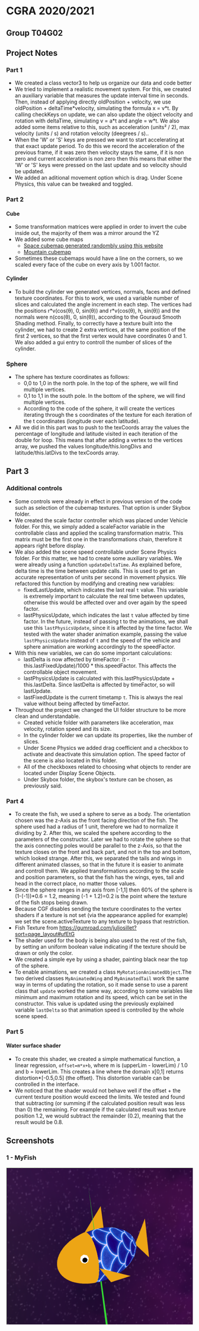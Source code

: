 # CGRA 2020/2021

## Group T04G02

## Project Notes

### Part 1

- We created a class vector3 to help us organize our data and code better
- We tried to implement a realistic movement system. For this, we created an auxiliary variable that measures the update interval time in seconds. Then, instead of applying directly oldPosition + velocity, we use oldPosition + deltaTime\*velocity, simulating the formula x = v\*t. By calling checkKeys on update, we can also update the object velocity and rotation with deltaTime, simulating v = a\*t and angle = w\*t. We also added some items relative to this, such as acceleration (units² / 2), max velocity (units / s) and rotation velocity (deegrees / s)..
- When the 'W' or 'S' keys are pressed we want to start accelerating at that exact update period. To do this we record the acceleration of the previous frame, if it was zero then velocity stays the same, if it is non zero and current acceleration is non zero then this means that either the 'W' or 'S' keys were pressed on the last update and so velocity should be updated.
- We added an aditional movement option which is drag. Under Scene Physics, this value can be tweaked and toggled.

### Part 2

#### Cube

- Some transformation matrices were applied in order to invert the cube inside out, the majority of them was a mirror around the YZ
- We added some cube maps
  - [Space cubemap generated randombly using this website](https://wwwtyro.github.io/space-3d/)
  - [Mountain cubemap](http://www.humus.name/index.php?page=Cubemap&item=Ryfjallet)
- Sometimes these cubemaps would have a line on the corners, so we scaled every face of the cube on every axis by 1.001 factor.

#### Cylinder

- To build the cylinder we generated vertices, normals, faces and defined texture coordinates. For this to work, we used a variable number of slices and calculated the angle increment in each step. The vertices had the positions r\*v(cos(θ), 0, sin(θ)) and r\*v(cos(θ), h, sin(θ)) and the normals were n(cos(θ), 0, sin(θ)), according to the Gouraud Smooth Shading method. Finally, to correctly have a texture built into the cylinder, we had to create 2 extra vertices, at the same position of the first 2 vertices, so that the first vertex would have coordinates 0 and 1. We also added a gui entry to controll the number of slices of the cylinder.

### Sphere

- The sphere has texture coordinates as follows:
  - 0,0 to 1,0 in the north pole. In the top of the sphere, we will find multiple vertices.
  - 0,1 to 1,1 in the south pole. In the bottom of the sphere, we will find multiple vertices.
  - According to the code of the sphere, it will create the vertices iterating through the s coordinates of the texture for each iteration of the t coordinates (longitude over each latitude).
- All we did in this part was to push to the texCoords array the values the percentage of longitude and latitude visited in each iteration of the double for loop. This means that after adding a vertex to the vertices array, we pushed the values longitude/this.longDivs and latitude/this.latDivs to the texCoords array.

## Part 3

### Additional controls

- Some controls were already in effect in previous version of the code such as selection of the cubemap textures. That option is under Skybox folder.
- We created the scale factor controller which was placed under Vehicle folder. For this, we simply added a scaleFactor variable in the controllable class and applied the scaling transformation matrix. This matrix must be the first one in the transformations chain, therefore it appears right before display.
- We also added the scene speed controllable under Scene Physics folder. For this matter, we had to create some auxiliary variables. We were already using a function `updateDeltaTime`. As explained before, delta time is the time between update calls. This is used to get an accurate representation of units per second in movement physics. We refactored this function by modifying and creating new variables:
  - fixedLastUpdate, which indicates the last real `t` value. This variable is extremely important to calculate the real time between updates, otherwise this would be affected over and over again by the speed factor.
  - lastPhysicsUpdate, which indicates the last `t` value affected by time factor. In the future, instead of passing t to the animations, we shall use this `lastPhysicsUpdate`, since it is affected by the time factor. We tested with the water shader animation example, passing the value `lastPhysicsUpdate` instead of `t` and the speed of the vehicle and sphere animation are working accordingly to the speedFactor.
- With this new variables, we can do some important calculations:
  - lastDelta is now affected by timeFactor: (t - this.lastFixedUpdate)/1000 \* this.speedFactor. This affects the controllable object movement.
  - lastPhysicsUpdate is calculated with this.lastPhysicsUpdate + this.lastDelta. Since lastDelta is affected by timeFactor, so will lastUpdate.
  - lastFixedUpdate is the current timetamp `t`. This is always the real value without being affected by timeFactor.
- Throughout the project we changed the UI folder structure to be more clean and understandable.
  - Created vehicle folder with parameters like acceleration, max velocity, rotation speed and its size.
  - In the cylinder folder we can update its properties, like the number of slices.
  - Under Scene Physics we added drag coefficient and a checkbox to activate and deactivate this simulation option. The speed factor of the scene is also located in this folder.
  - All of the checkboxes related to choosing what objects to render are located under Display Scene Objects.
  - Under Skybox folder, the skybox's texture can be chosen, as previously said.

### Part 4

- To create the fish, we used a sphere to serve as a body. The orientation chosen was the z-Axis as the front facing direction of the fish. The sphere used had a radius of 1 unit, therefore we had to normalize it dividing by 2. After this, we scaled the spehere according to the parameters of the constructor. Later we had to rotate the sphere so that the axis connecting poles would be parallel to the z-Axis, so that the texture closes on the front and back part, and not in the top and bottom, which looked strange. After this, we separated the tails and wings in different animated classes, so that in the future it is easier to animate and controll them. We applied transformations according to the scale and position parameters, so that the fish has the wings, eyes, tail and head in the correct place, no matter those values.
- Since the sphere ranges in any axis from [-1,1] then 60% of the sphere is (1-(-1))\*0.6 = 1.2, meaning (-1 + 1.2)=0.2 is the point where the texture of the fish stops being drawn.
- Because CGF disables sending the texture coordinates to the vertex shaders if a texture is not set (via the appearance applied for example) we set the scene.activeTexture to any texture to bypass that restriction.
- Fish Texture from https://gumroad.com/juliosillet?sort=page_layout#ufEtG
- The shader used for the body is being also used to the rest of the fish, by setting an uniform boolean value indicating if the texture should be drawn or only the color.
- We created a simple eye by using a shader, painting black near the top of the sphere.
- To enable animations, we created a class `MyRotationAnimatedObject`.The two derived classes `MyAnimatedWing` and `MyAnimatedTail` work the same way in terms of updating the rotation, so it made sense to use a parent class that `update` worked the same way, according to some variables like minimum and maximum rotation and its speed, which can be set in the constructor. This value is updated using the previously explained variable `lastDelta` so that animation speed is controlled by the whole scene speed.

### Part 5

#### Water surface shader

- To create this shader, we created a simple mathematical function, a linear regression, `offset=m*x+b`, where m is (upperLim - lowerLim) / 1.0 and b = lowerLim. This creates a line where the domain x[0,1] returns distortion\*[-0.5,0.5] (the offset). This distortion variable can be controlled in the interface.
- We noticed that the shader would not behave well if the offset + the current texture position would exceed the limits. We tested and found that subtracting (or summing if the calculated position result was less than 0) the remaining. For example if the calculated result was texture position 1.2, we would subtract the remainder (0.2), meaning that the result would be 0.8.

## Screenshots

### 1 - MyFish

![Screenshot 1](docs/images/proj-t4g02-1.png)
